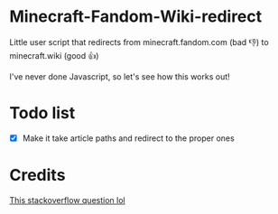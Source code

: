 # Minecraft-Fandom-Wiki-redirect
Little user script that redirects from minecraft.fandom.com (bad 👎) to minecraft.wiki (good 👍)

I've never done Javascript, so let's see how this works out!

# Todo list
- [x] Make it take article paths and redirect to the proper ones

# Credits
[This stackoverflow question lol](https://stackoverflow.com/questions/31061945/how-do-i-switch-a-page-to-a-different-domain-using-a-userscript)
